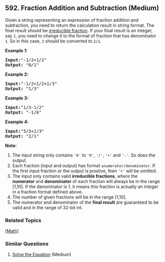 <!--|This file generated by command(leetcode description); DO NOT EDIT.    |-->
<!--+----------------------------------------------------------------------+-->
<!--|@author    Openset <openset.wang@gmail.com>                           |-->
<!--|@link      https://github.com/openset                                 |-->
<!--|@home      https://github.com/openset/leetcode                        |-->
<!--+----------------------------------------------------------------------+-->

## 592. Fraction Addition and Subtraction (Medium)

<p>Given a string representing an expression of fraction addition and subtraction, you need to return the calculation result in string format. The final result should be <a href = "https://en.wikipedia.org/wiki/Irreducible_fraction">irreducible fraction</a>. If your final result is an integer, say <code>2</code>, you need to change it to the format of fraction that has denominator <code>1</code>. So in this case, <code>2</code> should be converted to <code>2/1</code>.</p>

<p><b>Example 1:</b><br />
<pre>
<b>Input:</b>"-1/2+1/2"
<b>Output:</b> "0/1"
</pre>
</p>

<p><b>Example 2:</b><br />
<pre>
<b>Input:</b>"-1/2+1/2+1/3"
<b>Output:</b> "1/3"
</pre>
</p>

<p><b>Example 3:</b><br />
<pre>
<b>Input:</b>"1/3-1/2"
<b>Output:</b> "-1/6"
</pre>
</p>

<p><b>Example 4:</b><br />
<pre>
<b>Input:</b>"5/3+1/3"
<b>Output:</b> "2/1"
</pre>
</p>

<p><b>Note:</b><br>
<ol>
<li>The input string only contains <code>'0'</code> to <code>'9'</code>, <code>'/'</code>, <code>'+'</code> and <code>'-'</code>. So does the output.</li>
<li>Each fraction (input and output) has format <code>±numerator/denominator</code>. If the first input fraction or the output is positive, then <code>'+'</code> will be omitted.</li>
<li>The input only contains valid <b>irreducible fractions</b>, where the <b>numerator</b> and <b>denominator</b> of each fraction will always be in the range [1,10]. If the denominator is 1, it means this fraction is actually an integer in a fraction format defined above.</li> 
<li>The number of given fractions will be in the range [1,10].</li>
<li>The numerator and denominator of the <b>final result</b> are guaranteed to be valid and in the range of 32-bit int.</li>
</ol>
</p>

### Related Topics
  [[Math](https://github.com/openset/leetcode/tree/master/tag/math/README.md)]

### Similar Questions
  1. [Solve the Equation](https://github.com/openset/leetcode/tree/master/problems/solve-the-equation) (Medium)
